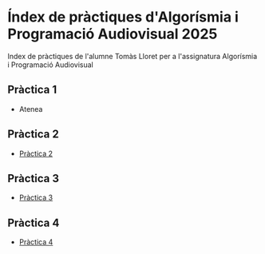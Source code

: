 # Índex de pràctiques d'Algorísmia i Programació Audiovisual 2025
Index de pràctiques de l'alumne Tomàs Lloret per a l'assignatura Algorísmia i Programació Audiovisual

## Pràctica 1
* Atenea

## Pràctica 2
* [Pràctica 2](https://github.com/TomasLLM/APA-T2)

## Pràctica 3
* [Pràctica 3](https://github.com/TomasLLM/APA-T3)

## Pràctica 4
* [Pràctica 4](https://github.com/TomasLLM/APA-T4)

